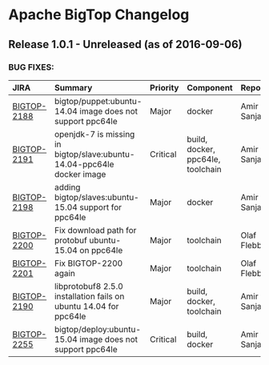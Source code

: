 
<!---
# Licensed to the Apache Software Foundation (ASF) under one
# or more contributor license agreements.  See the NOTICE file
# distributed with this work for additional information
# regarding copyright ownership.  The ASF licenses this file
# to you under the Apache License, Version 2.0 (the
# "License"); you may not use this file except in compliance
# with the License.  You may obtain a copy of the License at
#
#     http://www.apache.org/licenses/LICENSE-2.0
#
# Unless required by applicable law or agreed to in writing, software
# distributed under the License is distributed on an "AS IS" BASIS,
# WITHOUT WARRANTIES OR CONDITIONS OF ANY KIND, either express or implied.
# See the License for the specific language governing permissions and
# limitations under the License.
-->
# Apache BigTop Changelog

## Release 1.0.1 - Unreleased (as of 2016-09-06)



### BUG FIXES:

| JIRA | Summary | Priority | Component | Reporter | Contributor |
|:---- |:---- | :--- |:---- |:---- |:---- |
| [BIGTOP-2188](https://issues.apache.org/jira/browse/BIGTOP-2188) | bigtop/puppet:ubuntu-14.04 image does not support ppc64le |  Major | docker | Amir Sanjar | Amir Sanjar |
| [BIGTOP-2191](https://issues.apache.org/jira/browse/BIGTOP-2191) | openjdk-7 is missing in bigtop/slave:ubuntu-14.04-ppc64le docker image |  Critical | build, docker, ppc64le, toolchain | Amir Sanjar | Amir Sanjar |
| [BIGTOP-2198](https://issues.apache.org/jira/browse/BIGTOP-2198) | adding bigtop/slaves:ubuntu-15.04 support for ppc64le |  Major | docker | Amir Sanjar | Amir Sanjar |
| [BIGTOP-2200](https://issues.apache.org/jira/browse/BIGTOP-2200) | Fix download path for protobuf ubuntu-15.04 on ppc64le |  Major | toolchain | Olaf Flebbe | Olaf Flebbe |
| [BIGTOP-2201](https://issues.apache.org/jira/browse/BIGTOP-2201) | Fix BIGTOP-2200 again |  Major | toolchain | Olaf Flebbe | Olaf Flebbe |
| [BIGTOP-2190](https://issues.apache.org/jira/browse/BIGTOP-2190) | libprotobuf8 2.5.0 installation fails on ubuntu 14.04 for ppc64le |  Major | build, docker, toolchain | Amir Sanjar | Amir Sanjar |
| [BIGTOP-2255](https://issues.apache.org/jira/browse/BIGTOP-2255) | bigtop/deploy:ubuntu-15.04 image does not support ppc64le |  Critical | build, docker | Amir Sanjar | Amir Sanjar |


